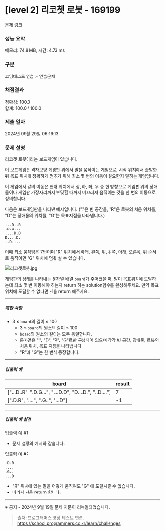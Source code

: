 # [level 2] 리코쳇 로봇 - 169199 

[문제 링크](https://school.programmers.co.kr/learn/courses/30/lessons/169199) 

### 성능 요약

메모리: 74.8 MB, 시간: 4.73 ms

### 구분

코딩테스트 연습 > 연습문제

### 채점결과

정확성: 100.0<br/>합계: 100.0 / 100.0

### 제출 일자

2024년 09월 29일 06:16:13

### 문제 설명

<p>리코쳇 로봇이라는 보드게임이 있습니다. </p>

<p>이 보드게임은 격자모양 게임판 위에서 말을 움직이는 게임으로, 시작 위치에서 출발한 뒤 목표 위치에 정확하게 멈추기 위해 최소 몇 번의 이동이 필요한지 말하는 게임입니다. </p>

<p>이 게임에서 말의 이동은 현재 위치에서 상, 하, 좌, 우 중 한 방향으로 게임판 위의 장애물이나 게임판 가장자리까지 부딪힐 때까지 미끄러져 움직이는 것을 한 번의 이동으로 정의합니다. </p>

<p>다음은 보드게임판을 나타낸 예시입니다. ("."은 빈 공간을, "R"은 로봇의 처음 위치를, "D"는 장애물의 위치를, "G"는 목표지점을 나타냅니다.)</p>
<div class="highlight"><pre class="codehilite"><code>...D..R
.D.G...
....D.D
D....D.
..D....
</code></pre></div>
<p>이때 최소 움직임은 7번이며 "R" 위치에서 아래, 왼쪽, 위, 왼쪽, 아래, 오른쪽, 위 순서로 움직이면 "G" 위치에 멈춰 설 수 있습니다.</p>

<p><img src="https://grepp-programmers.s3.ap-northeast-2.amazonaws.com/production/presigned_urls/f78b64d8-69da-454c-be09-6ad0b3acd078/%E1%84%85%E1%85%B5%E1%84%8F%E1%85%A9%E1%84%8E%E1%85%A2%E1%86%BA%E1%84%85%E1%85%A9%E1%84%87%E1%85%A9%E1%86%BA.jpg" title="" alt="리코챗로봇.jpg"></p>

<p>게임판의 상태를 나타내는 문자열 배열 <code>board</code>가 주어졌을 때, 말이 목표위치에 도달하는데 최소 몇 번 이동해야 하는지 return 하는 solution함수를 완성해주세요. 만약 목표위치에 도달할 수 없다면 -1을 return 해주세요.</p>

<hr>

<h5>제한 사항</h5>

<ul>
<li>3 ≤ <code>board</code>의 길이 ≤ 100

<ul>
<li>3 ≤ <code>board</code>의 원소의 길이 ≤ 100</li>
<li><code>board</code>의 원소의 길이는 모두 동일합니다.</li>
<li>문자열은 ".", "D", "R", "G"로만 구성되어 있으며 각각 빈 공간, 장애물, 로봇의 처음 위치, 목표 지점을 나타냅니다.</li>
<li>"R"과 "G"는 한 번씩 등장합니다.</li>
</ul></li>
</ul>

<hr>

<h5>입출력 예</h5>
<table class="table">
        <thead><tr>
<th>board</th>
<th>result</th>
</tr>
</thead>
        <tbody><tr>
<td>["...D..R", ".D.G...", "....D.D", "D....D.", "..D...."]</td>
<td>7</td>
</tr>
<tr>
<td>[".D.R", "....", ".G..", "...D"]</td>
<td>-1</td>
</tr>
</tbody>
      </table>
<hr>

<h5>입출력 예 설명</h5>

<p>입출력 예 #1</p>

<ul>
<li>문제 설명의 예시와 같습니다.</li>
</ul>

<p>입출력 예 #2</p>
<div class="highlight"><pre class="codehilite"><code>.D.R
....
.G..
...D
</code></pre></div>
<ul>
<li>"R" 위치에 있는 말을 어떻게 움직여도 "G" 에 도달시킬 수 없습니다.</li>
<li>따라서 -1을 return 합니다.</li>
</ul>

<hr>

<p>※ 공지 - 2024년 9월 19일 문제 지문이 리뉴얼되었습니다.</p>


> 출처: 프로그래머스 코딩 테스트 연습, https://school.programmers.co.kr/learn/challenges